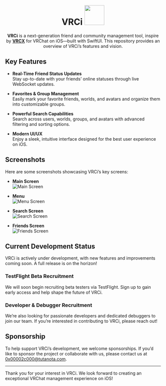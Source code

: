 <div align="center">

# VRCi <img src="./icon/icon.png" width="64" height="64"> </img> 

**VRCi** is a next-generation friend and community management tool, inspire by [**VRCX**](https://github.com/vrcx-team/VRCX) for VRChat on iOS—built with SwiftUI. This repository provides an overview of VRCi’s features and vision.

<div align="left">

## Key Features

- **Real-Time Friend Status Updates**  
  Stay up-to-date with your friends’ online statuses through live WebSocket updates.

- **Favorites & Group Management**  
  Easily mark your favorite friends, worlds, and avatars and organize them into customizable groups.

- **Powerful Search Capabilities**  
  Search across users, worlds, groups, and avatars with advanced filtering and sorting options.

- **Modern UI/UX**  
  Enjoy a sleek, intuitive interface designed for the best user experience on iOS.

## Screenshots

Here are some screenshots showcasing VRCi’s key screens:

- **Main Screen**  
  ![Main Screen](./img/main.jpg)

- **Menu**  
  ![Menu Screen](./img/sidemenu.jpg)

- **Search Screen**  
  ![Search Screen](./img/search.jpg)

- **Friends Screen**  
  ![Friends Screen](./img/friendprofile.jpg)

## Current Development Status

VRCi is actively under development, with new features and improvements coming soon. A full release is on the horizon!

### TestFlight Beta Recruitment

We will soon begin recruiting beta testers via TestFlight. Sign up to gain early access and help shape the future of VRCi.

### Developer & Debugger Recruitment

We’re also looking for passionate developers and dedicated debuggers to join our team. If you’re interested in contributing to VRCi, please reach out!

## Sponsorship

To help support VRCi’s development, we welcome sponsorships. If you’d like to sponsor the project or collaborate with us, please contact us at [0x00002c000@tutanota.com](mailto:0x00002c000@tutanota.com).

---

Thank you for your interest in VRCi. We look forward to creating an exceptional VRChat management experience on iOS!
